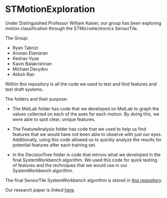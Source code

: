 # STMotionExploration
Under Distinguished Professor William Kaiser, our group has been exploring motion classification through the STMicroelectronics SensorTile.

The Group:

- Ryan Tabrizi
- Arunan Elamaran
- Keshav Vyas
- Kavin Balakrishnan
- Michael Davydov
- Atiksh Rao

Within this repository is all the code we used to test and find features and test draft systems.

The folders and their purpose:

- The MatLab folder has code that we developed on MatLab to graph the values collected on each of the axes for each motion. By doing this, we were able to spot clear, unique features. 

- The FeatureAnalysis folder has code that we used to help us find features that we would have not been able to observe with just our eyes. Additionally, using this code allowed us to quickly analyze the results for potential features after each training set.

- In the DecisionTree folder is code that mirrors what we developed in the final SystemWorkbench algorithm. We used this code for quick testing of features and the techniques that we would use in our SystemWorkbench algorithm.

The final SensorTile SystemWorkbench algorithm is stored in [this repository](https://github.com/codeboss123/STM_Walk_Motion_Classification).


Our research paper is linked [here](https://docs.google.com/document/d/1rxYGlyEkDnYLEWZdulQaJeqwKm3KmoQd8krIPucXlYc/edit?usp=sharing).
